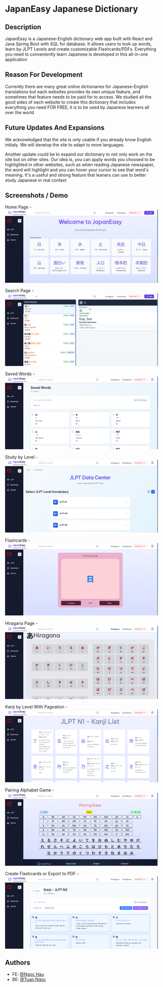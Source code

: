 # JapanEasy Japanese Dictionary

## Description

JapanEasy is a Japanese-English dictionary web app built with React and Java Spring Boot with SQL for database. It allows users to look up words, learn by JLPT Levels and create customizable Flashcards/PDFs. Everything you need to conveniently learn Japanese is developed in this all-in-one application

## Reason For Development

Currently there are many great online dictionaries for Japanese-English translations but each websites provides its own unique feature, and sometimes that feature needs to be paid for to access. We studied all the good sides of each website to create this dictionary that includes everything you need FOR FREE, it is to be used by Japanese learners all over the world 

## Future Updates And Expansions 

We acknowledged that the site is only usable if you already know English initialy. We will develop the site to adapt to more languages. 

Another update could be to expand our dictionary to not only work on the site but on other sites. Our idea is, you can apply words you choosed to be highlighted in other websites, such as when reading Japanese newspaper, the word will highlight and you can hover your cursor to see that word's meaning. It's a useful and strong feature that leaners can use to better study Japanese in real context 

## Screenshots / Demo  

Home Page -
![Home Page](https://raw.githubusercontent.com/dodoododo/PBL3-Japanese-Dictionary/main/JapanEasyDict/public/Pictures/homepage.png)

Search Page -
![Search Page](https://raw.githubusercontent.com/dodoododo/PBL3-Japanese-Dictionary/main/JapanEasyDict/public/Pictures/searchpage.png)

Saved Words -
![Saved Words](https://raw.githubusercontent.com/dodoododo/PBL3-Japanese-Dictionary/main/JapanEasyDict/public/Pictures/savedwords.png)

Study by Level -
![Study by Level](https://raw.githubusercontent.com/dodoododo/PBL3-Japanese-Dictionary/main/JapanEasyDict/public/Pictures/studybylevel.png)

Flashcards -
![Flashcards](https://raw.githubusercontent.com/dodoododo/PBL3-Japanese-Dictionary/main/JapanEasyDict/public/Pictures/flashcards.png)

Hiragana Page -
![Hiragana Page](https://raw.githubusercontent.com/dodoododo/PBL3-Japanese-Dictionary/main/JapanEasyDict/public/Pictures/hiraganapage.png)

Kanji by Level With Pagnation -
![Kanji by Level With Pagnation](https://raw.githubusercontent.com/dodoododo/PBL3-Japanese-Dictionary/main/JapanEasyDict/public/Pictures/kanjibylevelwithpagnation.png)

Pairing Alphabet Game -
![Pairing Alphabet Game](https://raw.githubusercontent.com/dodoododo/PBL3-Japanese-Dictionary/main/JapanEasyDict/public/Pictures/pairingalphabetgame.png)

Create Flashcards or Export to PDF -
![Create Flashcards or Export to PDF](https://raw.githubusercontent.com/dodoododo/PBL3-Japanese-Dictionary/main/JapanEasyDict/public/Pictures/createflashcardsorexporttopdf.png)

## Authors

- FE: [@Ngoc Hau](https://www.github.com/dodoododo)
- BE: [@Tuan Ngoc](https://github.com/sangoonthego)
